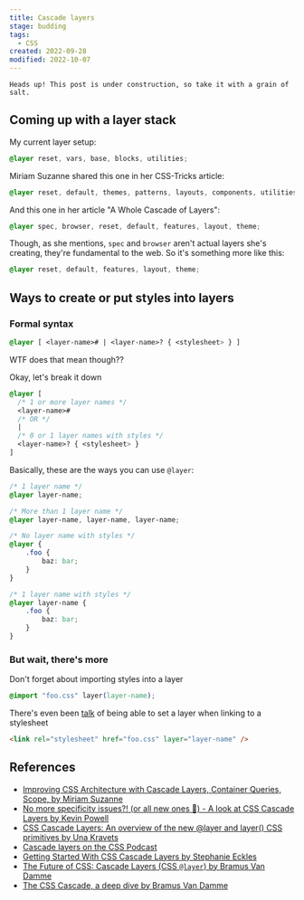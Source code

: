 ```yaml
---
title: Cascade layers
stage: budding
tags:
  - CSS
created: 2022-09-28
modified: 2022-10-07
---
```


~~~callout :construction_worker_woman: Under construction :construction:
Heads up! This post is under construction, so take it with a grain of salt.
~~~

## Coming up with a layer stack

My current layer setup:

```css
@layer reset, vars, base, blocks, utilities;
```

Miriam Suzanne shared this one in her CSS-Tricks article:

```css
@layer reset, default, themes, patterns, layouts, components, utilities;
```

And this one in her article "A Whole Cascade of Layers":

```css
@layer spec, browser, reset, default, features, layout, theme;
```

Though, as she mentions, `spec` and `browser` aren't actual layers she's creating, they're fundamental to the web.
So it's something more like this:

```css
@layer reset, default, features, layout, theme;
```

## Ways to create or put styles into layers

### Formal syntax

```css
@layer [ <layer-name># | <layer-name>? { <stylesheet> } ]
```

WTF does that mean though??

Okay, let's break it down

```css
@layer [
  /* 1 or more layer names */
  <layer-name>#
  /* OR */
  |
  /* 0 or 1 layer names with styles */
  <layer-name>? { <stylesheet> }
]
```

Basically, these are the ways you can use `@layer`:

```css
/* 1 layer name */
@layer layer-name;

/* More than 1 layer name */
@layer layer-name, layer-name, layer-name;

/* No layer name with styles */
@layer {
	.foo {
		baz: bar;
	}
}

/* 1 layer name with styles */
@layer layer-name {
	.foo {
		baz: bar;
	}
}
```

### But wait, there's more

Don't forget about importing styles into a layer

```css
@import "foo.css" layer(layer-name);
```

There's even been [talk](https://github.com/w3c/csswg-drafts/issues/5853) of being able to set a layer when linking to a stylesheet

```html
<link rel="stylesheet" href="foo.css" layer="layer-name" />
```

## References

- [Improving CSS Architecture with Cascade Layers, Container Queries, Scope, by Miriam Suzanne](https://youtu.be/vK8vj1l_oRk)
- [No more specificity issues?! (or all new ones 🤔) - A look at CSS Cascade Layers by Kevin Powell](https://youtu.be/NDNRGW-_1EE)
- [CSS Cascade Layers: An overview of the new @layer and layer() CSS primitives by Una Kravets](https://youtu.be/ilrPpSQJb3U)
- [Cascade layers on the CSS Podcast](https://youtu.be/_yC24JH71r4)
- [Getting Started With CSS Cascade Layers by Stephanie Eckles](https://www.smashingmagazine.com/2022/01/introduction-css-cascade-layers/)
- [The Future of CSS: Cascade Layers (CSS `@layer`) by Bramus Van Damme](https://www.bram.us/2021/09/15/the-future-of-css-cascade-layers-css-at-layer/)
- [The CSS Cascade, a deep dive by Bramus Van Damme](https://youtu.be/zEPXyqj7pEA)
